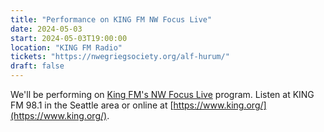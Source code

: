 ```yaml
---
title: "Performance on KING FM NW Focus Live"
date: 2024-05-03
start: 2024-05-03T19:00:00
location: "KING FM Radio"
tickets: "https://nwegriegsociety.org/alf-hurum/"
draft: false
---
```


We'll be performing on [King FM's NW Focus Live](https://king.org/show/nw-focus-live) program. Listen at KING FM 98.1 in the Seattle area or online at [https://www.king.org/](https://www.king.org/).
